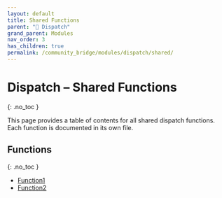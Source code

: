 ```yaml
---
layout: default
title: Shared Functions
parent: "🚨 Dispatch"
grand_parent: Modules
nav_order: 3
has_children: true
permalink: /community_bridge/modules/dispatch/shared/
---
```


# Dispatch – Shared Functions
{: .no_toc }

This page provides a table of contents for all shared dispatch functions. Each function is documented in its own file.

## Functions
{: .no_toc }

- [Function1](shared/Function1.md)
- [Function2](shared/Function2.md)

